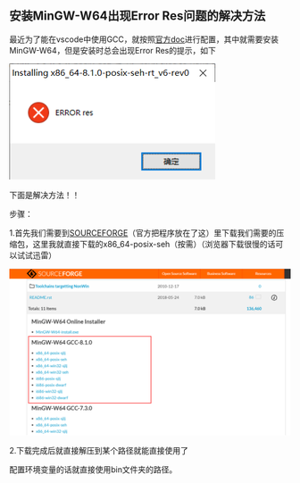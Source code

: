 ## 安装MinGW-W64出现Error Res问题的解决方法
最近为了能在vscode中使用GCC，就按照[官方doc](https://code.visualstudio.com/docs/cpp/config-mingw)进行配置，其中就需要安装MinGW-W64，但是安装时总会出现Error Res的提示，如下

![image-20201125130836709](https://raw.githubusercontent.com/Fiyeal/image/main/sourceforge.png)

下面是解决方法！！

步骤：

1.首先我们需要到[SOURCEFORGE](https://sourceforge.net/projects/mingw-w64/files/)（官方把程序放在了这）里下载我们需要的压缩包，这里我就直接下载的x86_64-posix-seh（按需）（浏览器下载很慢的话可以试试迅雷）

![image-20201125131114747](https://raw.githubusercontent.com/Fiyeal/image/main/Error-res.png)

2.下载完成后就直接解压到某个路径就能直接使用了

配置环境变量的话就直接使用bin文件夹的路径。

